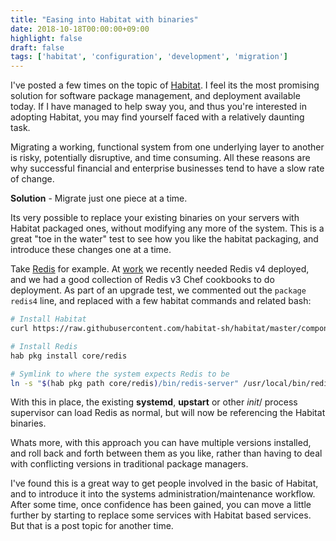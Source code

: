 ```yaml
---
title: "Easing into Habitat with binaries"
date: 2018-10-18T00:00:00+09:00
highlight: false
draft: false
tags: ['habitat', 'configuration', 'development', 'migration']
---
```


I've posted a few times on the topic of [Habitat][habitat]. I feel its the most promising solution for software package management, and deployment available today. If I have managed to help sway you, and thus you're interested in adopting Habitat, you may find yourself faced with a relatively daunting task.

Migrating a working, functional system from one underlying layer to another is risky, potentially disruptive, and time consuming. All these reasons are why successful financial and enterprise businesses tend to have a slow rate of change.

**Solution** - Migrate just one piece at a time.

Its very possible to replace your existing binaries on your servers with Habitat packaged ones, without modifying any more of the system. This is a great "toe in the water" test to see how you like the habitat packaging, and introduce these changes one at a time.

Take [Redis][redis] for example. At [work][rakuten] we recently needed Redis v4 deployed, and we had a good collection of Redis v3 Chef cookbooks to do deployment. As part of an upgrade test, we commented out the `package redis4` line, and replaced with a few habitat commands and related bash:

```sh
# Install Habitat
curl https://raw.githubusercontent.com/habitat-sh/habitat/master/components/hab/install.sh | sudo bash

# Install Redis
hab pkg install core/redis

# Symlink to where the system expects Redis to be
ln -s "$(hab pkg path core/redis)/bin/redis-server" /usr/local/bin/redis-server
```

With this in place, the existing **systemd**, **upstart** or other *init*/ process supervisor can load Redis as normal, but will now be referencing the Habitat binaries.

Whats more, with this approach you can have multiple versions installed, and roll back and forth between them as you like, rather than having to deal with conflicting versions in traditional package managers.

I've found this is a great way to get people involved in the basic of Habitat, and to introduce it into the systems administration/maintenance workflow. After some time, once confidence has been gained, you can move a little further by starting to replace some services with Habitat based services. But that is a post topic for another time.

[habitat]: https://www.habitat.sh/ "Habitat home page"
[redis]: https://redis.io/ "Redis web site"
[rakuten]: https://rakuten.co.jp/ "Rakuten home page in Japan"
